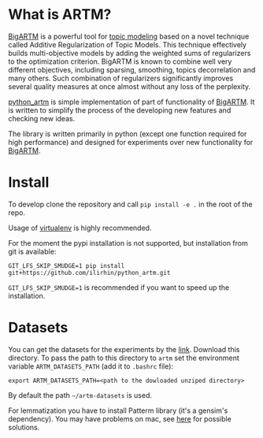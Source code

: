 # What is ARTM?

[BigARTM](https://github.com/bigartm/bigartm) is a powerful tool for [topic modeling](https://en.wikipedia.org/wiki/Topic_model) based on a novel technique called Additive Regularization of Topic Models. This technique effectively builds multi-objective models by adding the weighted sums of regularizers to the optimization criterion. BigARTM is known to combine well very different objectives, including sparsing, smoothing, topics decorrelation and many others. Such combination of regularizers significantly improves several quality measures at once almost without any loss of the perplexity.

[python_artm](https://github.com/ilirhin/python_artm) is simple implementation of part of functionality of [BigARTM](https://github.com/bigartm/bigartm). It is written to simplify the process of the developing new features and checking new ideas.

The library is written primarily in python (except one function required for high performance) and designed for experiments over new functionality for [BigARTM](https://github.com/bigartm/bigartm).

# Install 
To develop clone the repository and call `pip install -e .` in the root of the repo. 

Usage of [virtualenv](https://virtualenv.pypa.io/en/stable/userguide/#usage) is highly recommended.

For the moment the pypi installation is not supported, but installation from git is available:
```
GIT_LFS_SKIP_SMUDGE=1 pip install git+https://github.com/ilirhin/python_artm.git
```

`GIT_LFS_SKIP_SMUDGE=1` is recommended if you want to speed up the installation.

# Datasets
You can get the datasets for the experiments by the [link](https://yadi.sk/d/BWPx6v-iYb_xuw). Download this directory. To pass the path to this directory to `artm` set the environment variable `ARTM_DATASETS_PATH` (add it to `.bashrc` file):
```
export ARTM_DATASETS_PATH=<path to the dowloaded unziped directory>
``` 
By default the path `~/artm-datasets` is used.

For lemmatization you have to install Patterm library (it's a gensim's dependency). You may have problems on mac, see [here](https://bit.ly/2RMEC0W) for possible solutions. 
